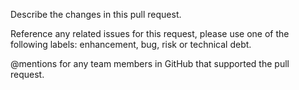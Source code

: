 Describe the changes in this pull request.

Reference any related issues for this request, please use one of the following labels: enhancement, bug, risk or technical debt.

@mentions for any team members in GitHub that supported the pull request.
